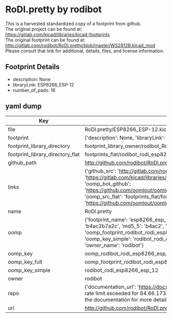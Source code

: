 # RoDI.pretty by rodibot  
This is a harvested standardized copy of a footprint from github.  
The original project can be found at:  
https://gitlab.com/kicad/libraries/kicad-footprints  
The original footprint can be found at:
http://gitlab.com/rodibot/RoDI.pretty/blob/master/WS2812B.kicad_mod
Please consult that link for additional, details, files, and license information.  
## Footprint Details
* description: None  
* libraryLink: ESP8266_ESP-12  
* number_of_pads: 16  
## yaml dump  
| Key | Value |  
| --- | --- |  
| file | RoDI.pretty/ESP8266_ESP-12.kicad_mod |  
| footprint | {'description': None, 'libraryLink': 'ESP8266_ESP-12', 'number_of_pads': 16} |  
| footprint_library_directory | footprint_library_owner/rodibot_RoDI.pretty |  
| footprint_library_directory_flat | footprints_flat/rodibot_rodi_esp8266_esp_12/working |  
| github_path | http://github.com/rodibot/RoDI.pretty/blob/master/ESP8266_ESP-12.kicad_mod |  
| links | {'github_src': 'http://gitlab.com/rodibot/RoDI.pretty/blob/master/WS2812B.kicad_mod', 'github_src_repo': 'https://gitlab.com/kicad/libraries/kicad-footprints', 'oomp_bot': 'footprints/rodibot_rodi_esp8266_esp_12/working', 'oomp_bot_github': 'https://github.com/oomlout/oomlout_oomp_footprint_bot/tree/main/footprints/rodibot_rodi_esp8266_esp_12/working', 'oomp_src_flat': 'footprints_flat/footprints_flat/rodibot_rodi_esp8266_esp_12/working', 'oomp_src_flat_github': 'https://github.com/oomlout/oomlout_oomp_footprint_src/tree/main/footprints_flat/rodibot_rodi_esp8266_esp_12/working'} |  
| name | RoDI.pretty |  
| oomp | {'footprint_name': 'esp8266_esp_12', 'library_name': 'rodi', 'md5': 'b4ac2b7a2cad1efaf63fa1eac565dc7a', 'md5_10': 'b4ac2b7a2c', 'md5_5': 'b4ac2', 'md5_6': 'b4ac2b', 'oomp_key': 'oomp_rodibot_rodi_esp8266_esp_12', 'oomp_key_extra': 'oomp_footprint_rodibot_rodi_esp8266_esp_12', 'oomp_key_full': 'oomp_footprint_rodibot_rodi_esp8266_esp_12_b4ac2b', 'oomp_key_simple': 'rodibot_rodi_esp8266_esp_12', 'original_filename': 'RoDI.pretty/ESP8266_ESP-12.kicad_mod', 'owner_name': 'rodibot'} |  
| oomp_key | oomp_rodibot_rodi_esp8266_esp_12 |  
| oomp_key_full | oomp_footprint_rodibot_rodi_esp8266_esp_12 |  
| oomp_key_simple | rodibot_rodi_esp8266_esp_12 |  
| owner | rodibot |  
| repo | {'documentation_url': 'https://docs.github.com/rest/overview/resources-in-the-rest-api#rate-limiting', 'message': "API rate limit exceeded for 84.66.173.59. (But here's the good news: Authenticated requests get a higher rate limit. Check out the documentation for more details.)"} |  
| url | http://github.com/rodibot/RoDI.pretty |  


